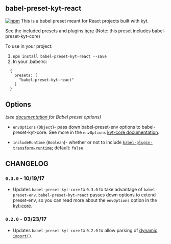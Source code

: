 ## babel-preset-kyt-react

[![npm](https://img.shields.io/npm/v/babel-preset-kyt-react.svg?maxAge=2592000)](https://www.npmjs.com/package/babel-preset-kyt-react)
This is a babel preset meant for React projects built with kyt.

See the included presets and plugins [here](/packages/babel-preset-kyt-react/lib/index.js)
(Note: this preset includes babel-preset-kyt-core)

To use in your project:
1. `npm install babel-preset-kyt-react --save`
2. In your .babelrc:
```
  {
    presets: [
      "babel-preset-kyt-react"
    ]
  }
```

## Options

*(see [documentation](https://babeljs.io/docs/plugins/#plugin-preset-options) for Babel preset options)*

- `envOptions` (`Object`)- pass down babel-preset-env options to babel-preset-kyt-core. See more in the `envOptions` [kyt-core documentation](/packages/babel-preset-kyt-core/README.md#options).

- `includeRuntime` (`Boolean`)- whether or not to include [`babel-plugin-transform-runtime`](https://www.npmjs.com/package/babel-plugin-transform-runtime); default: `false`

## CHANGELOG

### `0.3.0` - 10/19/17

- Updates `babel-preset-kyt-core` to `0.3.0` to take advantage of `babel-preset-env`. `babel-preset-kyt-react` passes down options to extend preset-env, so you can read more about the `envOptions` option in the [kyt-core](/packages/babel-preset-kyt-core/README.md).

### `0.2.0` - 03/23/17

- Updates `babel-preset-kyt-core` to `0.2.0` to allow parsing of [dynamic `import()`](https://webpack.js.org/guides/code-splitting-import/#dynamic-import).

